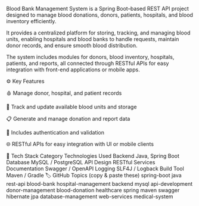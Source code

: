 Blood Bank Management System is a Spring Boot–based REST API project designed to manage blood donations, donors, patients, hospitals, and blood inventory efficiently.

It provides a centralized platform for storing, tracking, and managing blood units, enabling hospitals and blood banks to handle requests, maintain donor records, and ensure smooth blood distribution.

The system includes modules for donors, blood inventory, hospitals, patients, and reports, all connected through RESTful APIs for easy integration with front-end applications or mobile apps.

⚙️ Key Features

🩸 Manage donor, hospital, and patient records

🏥 Track and update available blood units and storage

📋 Generate and manage donation and report data

🔐 Includes authentication and validation

🌐 RESTful APIs for easy integration with UI or mobile clients

🧰 Tech Stack
Category	Technologies Used
Backend	Java, Spring Boot
Database	MySQL / PostgreSQL
API Design	RESTful Services
Documentation	Swagger / OpenAPI
Logging	SLF4J / Logback
Build Tool	Maven / Gradle
🏷️ GitHub Topics (copy & paste these)
spring-boot
java
rest-api
blood-bank
hospital-management
backend
mysql
api-development
donor-management
blood-donation
healthcare
spring
maven
swagger
hibernate
jpa
database-management
web-services
medical-system
